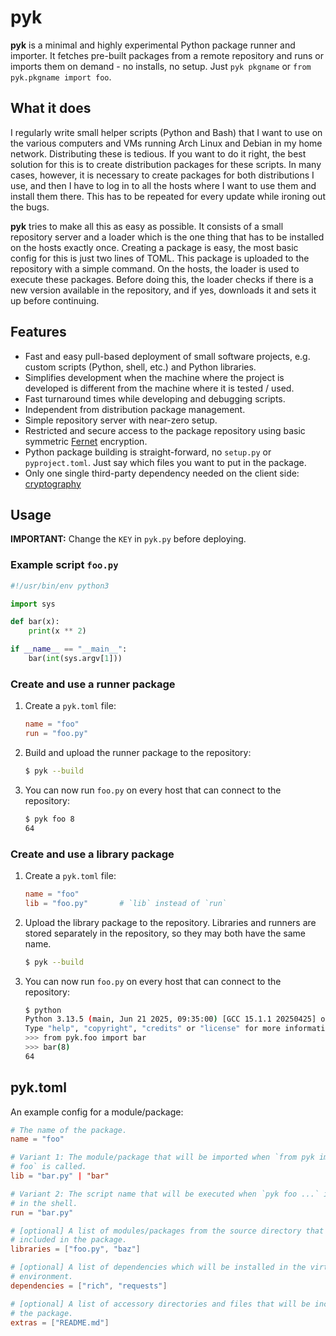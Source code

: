# pyk

**pyk** is a minimal and highly experimental Python package runner and
importer. It fetches pre-built packages from a remote repository and runs or
imports them on demand - no installs, no setup. Just `pyk pkgname` or `from
pyk.pkgname import foo`.

## What it does

I regularly write small helper scripts (Python and Bash) that I want to use on
the various computers and VMs running Arch Linux and Debian in my home network.
Distributing these is tedious. If you want to do it right, the best solution
for this is to create distribution packages for these scripts. In many cases,
however, it is necessary to create packages for both distributions I use, and
then I have to log in to all the hosts where I want to use them and install
them there. This has to be repeated for every update while ironing out the
bugs.

**pyk** tries to make all this as easy as possible. It consists of a small
repository server and a loader which is the one thing that has to be installed
on the hosts exactly once. Creating a package is easy, the most basic config
for this is just two lines of TOML. This package is uploaded to the repository
with a simple command. On the hosts, the loader is used to execute these
packages. Before doing this, the loader checks if there is a new version
available in the repository, and if yes, downloads it and sets it up before
continuing.

## Features

- Fast and easy pull-based deployment of small software projects, e.g. custom
  scripts (Python, shell, etc.) and Python libraries.
- Simplifies development when the machine where the project is developed is
  different from the machine where it is tested / used.
- Fast turnaround times while developing and debugging scripts.
- Independent from distribution package management.
- Simple repository server with near-zero setup.
- Restricted and secure access to the package repository using basic symmetric
  [Fernet](https://cryptography.io/en/latest/fernet/) encryption.
- Python package building is straight-forward, no `setup.py` or
  `pyproject.toml`. Just say which files you want to put in the package. 
- Only one single third-party dependency needed on the client side:
  [cryptography](https://pypi.org/project/cryptography/)

## Usage

**IMPORTANT:** Change the `KEY` in `pyk.py` before deploying.

### Example script `foo.py`

```py
#!/usr/bin/env python3

import sys

def bar(x):
    print(x ** 2)

if __name__ == "__main__":
    bar(int(sys.argv[1]))
```

### Create and use a runner package

1. Create a `pyk.toml` file:
   ```toml
   name = "foo"
   run = "foo.py"
   ```
2. Build and upload the runner package to the repository:
   ```sh
   $ pyk --build
   ```
3. You can now run `foo.py` on every host that can connect to the repository:
   ```sh
   $ pyk foo 8
   64
   ```

### Create and use a library package

1. Create a `pyk.toml` file:
   ```toml
   name = "foo"
   lib = "foo.py"       # `lib` instead of `run`
   ```
2. Upload the library package to the repository. Libraries and runners are
   stored separately in the repository, so they may both have the same name.
   ```sh
   $ pyk --build
   ```
3. You can now run `foo.py` on every host that can connect to the repository:
   ```sh
   $ python
   Python 3.13.5 (main, Jun 21 2025, 09:35:00) [GCC 15.1.1 20250425] on linux
   Type "help", "copyright", "credits" or "license" for more information.
   >>> from pyk.foo import bar
   >>> bar(8)
   64
   ```

## pyk.toml

An example config for a module/package:

```toml
# The name of the package.
name = "foo"

# Variant 1: The module/package that will be imported when `from pyk import
# foo` is called.
lib = "bar.py" | "bar"

# Variant 2: The script name that will be executed when `pyk foo ...` is called
# in the shell.
run = "bar.py"

# [optional] A list of modules/packages from the source directory that will be
# included in the package.
libraries = ["foo.py", "baz"]

# [optional] A list of dependencies which will be installed in the virtual
# environment.
dependencies = ["rich", "requests"]

# [optional] A list of accessory directories and files that will be included in
# the package.
extras = ["README.md"]
```

